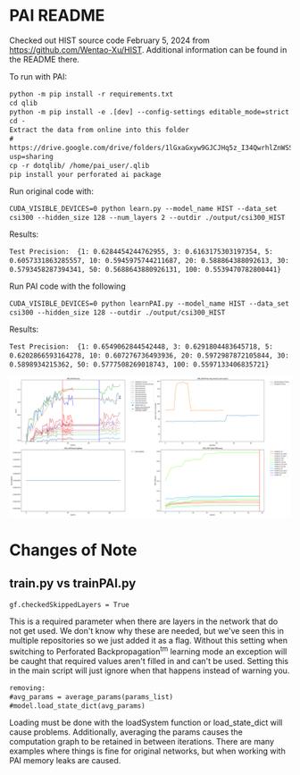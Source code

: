 # PAI README
Checked out HIST source code February 5, 2024 from https://github.com/Wentao-Xu/HIST.  Additional information can be found in the README there.

To run with PAI:

    python -m pip install -r requirements.txt
    cd qlib
    python -m pip install -e .[dev] --config-settings editable_mode=strict
    cd -
    Extract the data from online into this folder
    # https://drive.google.com/drive/folders/1lGxaGxyw9GJCJHq5z_I34QwrhlZnWSSK?usp=sharing
    cp -r dotqlib/ /home/pai_user/.qlib
    pip install your perforated ai package

Run original code with:

    CUDA_VISIBLE_DEVICES=0 python learn.py --model_name HIST --data_set csi300 --hidden_size 128 --num_layers 2 --outdir ./output/csi300_HIST

Results:

    Test Precision:  {1: 0.6284454244762955, 3: 0.6163175303197354, 5: 0.6057331863285557, 10: 0.5945975744211687, 20: 0.588864388092613, 30: 0.5793458287394341, 50: 0.5688643880926131, 100: 0.5539470782800441}

    
Run PAI code with the following

    CUDA_VISIBLE_DEVICES=0 python learnPAI.py --model_name HIST --data_set csi300 --hidden_size 128 --outdir ./output/csi300_HIST
    
Results:
    
    Test Precision:  {1: 0.6549062844542448, 3: 0.6291804483645718, 5: 0.6202866593164278, 10: 0.607276736493936, 20: 0.5972987872105844, 30: 0.5898934215362, 50: 0.5777508269018743, 100: 0.5597133406835721}



!["Example Output](exampleOutput.png "Example Output")
# Changes of Note

## train.py vs trainPAI.py

    gf.checkedSkippedLayers = True
    
This is a required parameter when there are layers in the network that do not get used.  We don't know why these are needed, but we've seen this in multiple repositories so we just added it as a flag.  Without this setting when switching to Perforated Backpropagation<sup>tm</sup> learning mode an exception will be caught that required values aren't filled in and can't be used.  Setting this in the main script will just ignore when that happens instead of warning you.

    removing:
    #avg_params = average_params(params_list)
    #model.load_state_dict(avg_params)
    
Loading must be done with the loadSystem function or load_state_dict will cause problems.  Additionally, averaging the params causes the computation graph to be retained in between iterations.  There are many examples where things is fine for original networks, but when working with PAI memory leaks are caused.

